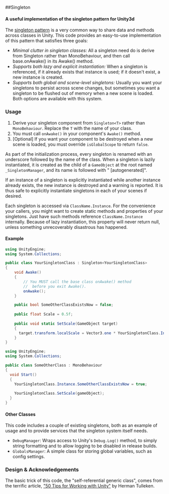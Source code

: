 ##Singleton
#### A useful implementation of the singleton pattern for Unity3d

The [singleton pattern](http://en.wikipedia.org/wiki/Singleton_pattern) is a very common way to share data and methods across classes in Unity. This code provides an easy-to-use implementation of this pattern that satisfies three goals:
* _Minimal clutter in singleton classes:_ All a singleton need do is derive from Singleton<T> rather than MonoBehaviour, and then call base.onAwake() in its Awake() method.
* _Supports both lazy and explicit instantiation:_ When a singleton is referenced, if it already exists that instance is used; if it doesn't exist, a new instance is created.
* _Supports both global and scene-level singletons:_ Usually you want your singletons to persist across scene changes, but sometimes you want a singleton to be flushed out of memory when a new scene is loaded. Both options are available with this system.

### Usage
1. Derive your singleton component from `Singleton<T>` rather than `MonoBehaviour`. Replace the `T` with the name of your class.
2. You must call `onAwake()` in your component's `Awake()` method.
3. [Optional] If you want your component to be destroyed when a new scene is loaded, you must override `isGlobalScope` to return `false`.

As part of the initialization process, every singleton is renamed with an underscore followed by the name of the class. 
When a singleton is lazily instantiated, it is created as the child of a `GameObject` at the root named `_SingletonManager`, and its name is followed with " [autogenerated]".

If an instance of a singleton is explicitly instantiated while another instance already exists, the new instance is destroyed and a warning is reported. It is thus safe to explicitly instantiate singletons in each of your scenes if desired.

Each singleton is accessed via `ClassName.Instance`. For the convenience your callers, you might want to create static methods and properties of your singletons. Just have such methods reference `ClassName.Instance` internally. Because of lazy instantiation, this property will never return null, unless something unrecoverably disastrous has happened.

#### Example
```csharp
using UnityEngine;
using System.Collections;

public class YourSingletonClass : Singleton<YourSingletonClass>
{
	void Awake()
	{
		// You MUST call the base class onAwake() method
		//	before you exit Awake().
		onAwake();
	}

	public bool SomeOtherClassExistsNow = false;
	
	public float Scale = 0.5f;
	
	public void static SetScale(GameObject target)
	{
	  target.transform.localScale = Vector3.one * YourSingletonClass.Instance.Scale;
	}
}
```

```csharp
using UnityEngine;
using System.Collections;

public class SomeOtherClass : MonoBehaviour
{
  void Start()
  {
    YourSingletonClass.Instance.SomeOtherClassExistsNow = true;
    
    YourSingletonClass.SetScale(gameObject);
  }
}
```

#### Other Classes
This code includes a couple of existing singletons, both as an example of usage and to provide services that the singleton system itself needs.
* `DebugManager`: Wraps access to Unity's `Debug.Log()` method, to simply string formatting and to allow logging to be disabled in release builds.
* `GlobalsManager`: A simple class for storing global variables, such as config settings.

### Design & Acknowledgements
The basic trick of this code, the "self-referential generic class", comes from the terrific article, ["50 Tips for Working with Unity"](http://devmag.org.za/2012/07/12/50-tips-for-working-with-unity-best-practices/) by Herman Tulleken.

